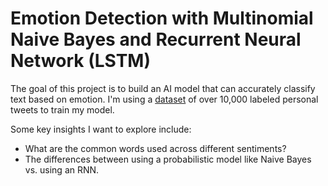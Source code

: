 ﻿# Emotion Detection with Multinomial Naive Bayes and Recurrent Neural Network (LSTM)
 
The goal of this project is to build an AI model that can accurately classify text based on emotion.
I'm using a [dataset](https://www.kaggle.com/datasets/parulpandey/emotion-dataset/data) of over 10,000 labeled personal tweets to train my model.

Some key insights I want to explore include:
* What are the common words used across different sentiments?
* The differences between using a probabilistic model like Naive Bayes vs. using an RNN.
